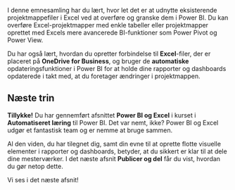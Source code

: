 I denne emnesamling har du lært, hvor let det er at udnytte eksisterende projektmappefiler i Excel ved at overføre og granske dem i Power BI. Du kan overføre Excel-projektmapper med enkle tabeller eller projektmapper oprettet med Excels mere avancerede BI-funktioner som Power Pivot og Power View.

Du har også lært, hvordan du opretter forbindelse til **Excel**-filer, der er placeret på **OneDrive for Business**, og bruger de **automatiske** opdateringsfunktioner i Power BI for at holde dine rapporter og dashboards opdaterede i takt med, at du foretager ændringer i projektmappen.

## <a name="next-steps"></a>Næste trin
**Tillykke!** Du har gennemført afsnittet **Power BI og Excel** i kurset i **Automatiseret læring** til Power BI. Det var nemt, ikke? Power BI og Excel udgør et fantastisk team og er nemme at bruge sammen.

Al den viden, du har tilegnet dig, samt din evne til at oprette flotte visuelle elementer i rapporter og dashboards, betyder, at du sikkert er klar til at dele dine mesterværker. I det næste afsnit **Publicer og del** får du vist, hvordan du gør netop dette.

Vi ses i det næste afsnit!

